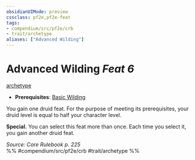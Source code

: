 ```yaml
---
obsidianUIMode: preview
cssclass: pf2e,pf2e-feat
tags:
- compendium/src/pf2e/crb
- trait/archetype
aliases: ["Advanced Wilding"]
---
```

# Advanced Wilding  *Feat 6*  
[archetype](../../Rules/traits/archetype.md)  

- **Prerequisites**: [Basic Wilding](basic-wilding.md)

You gain one druid feat. For the purpose of meeting its prerequisites, your druid level is equal to half your character level.

**Special.** You can select this feat more than once. Each time you select it, you gain another druid feat.

*Source: Core Rulebook p. 225*  
%% #compendium/src/pf2e/crb #trait/archetype %%